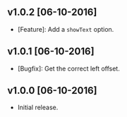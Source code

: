 ## v1.0.2 [06-10-2016]

- [Feature]: Add a `showText` option.

## v1.0.1 [06-10-2016]

- [Bugfix]: Get the correct left offset.

## v1.0.0 [06-10-2016]

- Initial release.
